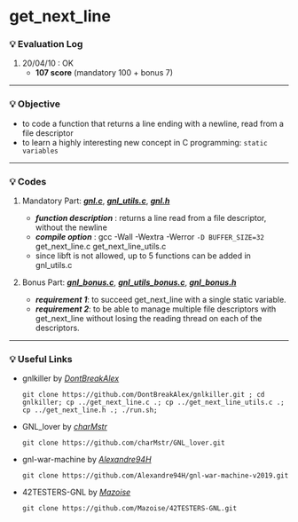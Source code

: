 # get_next_line

### :bulb: Evaluation Log
1. 20/04/10 : OK
    - **107 score** (mandatory 100 + bonus 7)
***

### :bulb: Objective
- to code a function that returns a line ending with a newline, read from a file descriptor
- to learn a highly interesting new concept in C programming: `static variables`
***

### :bulb: Codes
1. Mandatory Part: [***gnl.c***](./get_next_line.c), [***gnl_utils.c***](./get_next_line_utils.c), [***gnl.h***](./get_next_line.h)
    - ***function description*** : returns a line read from a file descriptor, without the newline
    - ***compile option*** : gcc -Wall -Wextra -Werror `-D BUFFER_SIZE=32` get_next_line.c get_next_line_utils.c
    - since libft is not allowed, up to 5 functions can be added in gnl_utils.c

2. Bonus Part: [***gnl_bonus.c***](./get_next_line_bonus.c), [***gnl_utils_bonus.c***](./get_next_line_utils_bonus.c), [***gnl_bonus.h***](./get_next_line_bonus.h)
    - ***requirement 1***: to succeed get_next_line with a single static variable.
    - ***requirement 2***: to be able to manage multiple file descriptors with get_next_line without losing the reading thread on each of the descriptors.
---

### :bulb: Useful Links
- gnlkiller by [_DontBreakAlex_](https://github.com/DontBreakAlex/gnlkiller)
    ```
    git clone https://github.com/DontBreakAlex/gnlkiller.git ; cd gnlkiller; cp ../get_next_line.c .; cp ../get_next_line_utils.c .; cp ../get_next_line.h .; ./run.sh;
    ```
- GNL_lover by [_charMstr_](https://github.com/charMstr/GNL_lover)
    ```
    git clone https://github.com/charMstr/GNL_lover.git
    ```
- gnl-war-machine by [_Alexandre94H_](https://github.com/Alexandre94H/gnl-war-machine-v2019)
    ```
    git clone https://github.com/Alexandre94H/gnl-war-machine-v2019.git
    ```
- 42TESTERS-GNL by [_Mazoise_](https://github.com/Mazoise/42TESTERS-GNL)
    ```
    git clone https://github.com/Mazoise/42TESTERS-GNL.git
    ```
